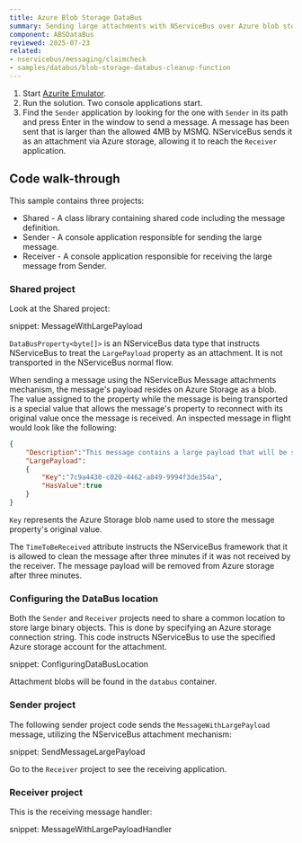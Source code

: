 ```yaml
---
title: Azure Blob Storage DataBus
summary: Sending large attachments with NServiceBus over Azure blob storage.
component: ABSDataBus
reviewed: 2025-07-23
related:
- nservicebus/messaging/claimcheck
- samples/databus/blob-storage-databus-cleanup-function
---
```


 1. Start [Azurite Emulator](https://learn.microsoft.com/en-us/azure/storage/common/storage-use-azurite?tabs=visual-studio).
 1. Run the solution. Two console applications start.
 1. Find the `Sender` application by looking for the one with `Sender` in its path and press Enter in the window to send a message. A message has been sent that is larger than the allowed 4MB by MSMQ. NServiceBus sends it as an attachment via Azure storage, allowing it to reach the `Receiver` application.

## Code walk-through

This sample contains three projects:

- Shared - A class library containing shared code including the message definition.
- Sender - A console application responsible for sending the large message.
- Receiver - A console application responsible for receiving the large message from Sender.

### Shared project

Look at the Shared project:

snippet: MessageWithLargePayload

`DataBusProperty<byte[]>` is an NServiceBus data type that instructs NServiceBus to treat the `LargePayload` property as an attachment. It is not transported in the NServiceBus normal flow.

When sending a message using the NServiceBus Message attachments mechanism, the message's payload resides on Azure Storage as a blob. The value assigned to the property while the message is being transported is a special value that allows the message's property to reconnect with its original value once the message is received. An inspected message in flight would look like the following:

```json
{
	"Description":"This message contains a large payload that will be sent on the Azure data bus",
	"LargePayload":
	{
		"Key":"7c9a4430-c020-4462-a849-9994f3de354a",
		"HasValue":true
	}
}
```

`Key` represents the Azure Storage blob name used to store the message property's original value.

The `TimeToBeReceived` attribute instructs the NServiceBus framework that it is allowed to clean the message after three minutes if it was not received by the receiver. The message payload will be removed from Azure storage after three minutes.

### Configuring the DataBus location

Both the `Sender` and `Receiver` projects need to share a common location to store large binary objects. This is done by specifying an Azure storage connection string. This code instructs NServiceBus to use the specified Azure storage account for the attachment.

snippet: ConfiguringDataBusLocation

Attachment blobs will be found in the `databus` container.

### Sender project

The following sender project code sends the `MessageWithLargePayload` message, utilizing the NServiceBus attachment mechanism:

snippet: SendMessageLargePayload

Go to the `Receiver` project to see the receiving application.

### Receiver project

This is the receiving message handler:

snippet: MessageWithLargePayloadHandler

